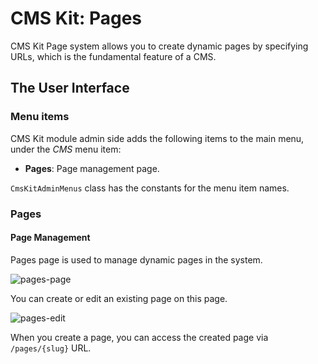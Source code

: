 # CMS Kit: Pages

CMS Kit Page system allows you to create dynamic pages by specifying URLs, which is the fundamental feature of a CMS.

## The User Interface

### Menu items

CMS Kit module admin side adds the following items to the main menu, under the *CMS* menu item:

* **Pages**: Page management page.

`CmsKitAdminMenus` class has the constants for the menu item names.

### Pages

#### Page Management

Pages page is used to manage dynamic pages in the system.

![pages-page](D:\Github\abp\docs\en\images\cmskit-module-pages-page.png)

You can create or edit an existing page on this page.

![pages-edit](D:\Github\abp\docs\en\images\cmskit-module-pages-edit.png)

When you create a page, you can access the created page via `/pages/{slug}` URL.
